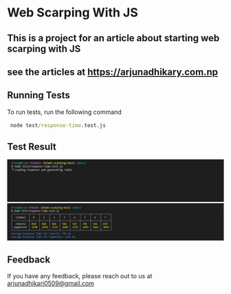 # Web Scarping With JS

## This is a project for an article about starting web scarping with JS

## see the articles at <https://arjunadhikary.com.np>

## Running Tests

To run tests, run the following command

```cmd
 node test/response-time.test.js
```

## Test Result

![Waiting For Response](/images/waiting.jpg)
![Test Result](/images/response.jpg)

## Feedback

If you have any feedback, please reach out to us at arjunadhikari0509@gmail.com
